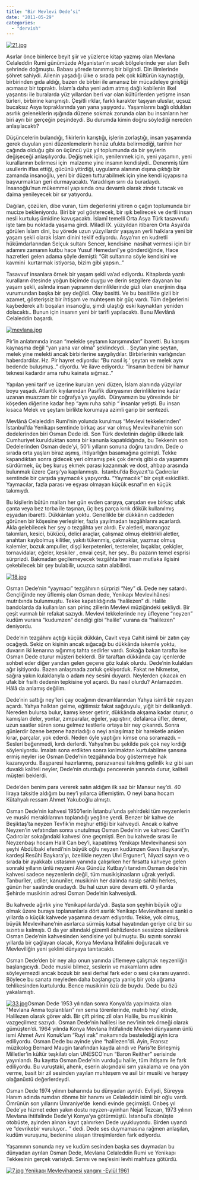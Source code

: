 ```yaml
---
title: "Bir Mevlevi Dede’si"
date: "2011-05-29"
categories: 
  - "dervish"
---
```


[](/uploads/2011/05/17.jpg "17.jpg")

[![21.jpg](/uploads/2011/05/21.jpg)](/uploads/2011/05/21.jpg "21.jpg")

Asırlar önce binlerce beyit şiir ve yüzlerce kitap yazmış olan Mevlana Celaleddin Rumi günümüzde Afganistan’ın sıcak bölgelerinde yer alan Belh şehrinde doğmuştu. Babası yörede tanınmış bir bilgindi. Din ilimlerinde şöhret sahiydi. Ailenin yaşadığı ülke o sırada pek çok kültürün kaynaştığı, birbirinden gıda aldığı, bazen de birbiri ile amansız bir mücadeleye giriştiği acımasız bir topraktı. İslam’a daha yeni adım atmış dağlı kabilenin ilkel yaşantısı ile buralarda yüz yıllardan beri var olan kültürlerden yetişme insan türleri, birbirine karışmıştı. Çeşitli ırklar, farklı karakter taşıyan uluslar, uçsuz bucaksız Asya topraklarında yan yana yaşıyordu. Yaşamlarını bağlı oldukları asırlık geleneklerin ışığında düzene sokmak zorunda olan bu insanların her biri ayrı bir gerçeğin peşindeydi. Bu durumda kimin doğru söylediği nereden anlaşılacaktı?

Düşüncelerin bulandığı, fikirlerin karıştığı, işlerin zorlaştığı, insan yaşamında gerek duyulan yeni düzenlemelerin henüz ufukta belirmediği, tarihin her çağında olduğu gibi on üçüncü yüz yıl toplumunda da bir şeylerin değişeceği anlaşılıyordu. Değişmek için, yenilenmek için, yeni yaşamın, yeni kurallarının belirmesi için  malzeme yine insanın kendisiydi.. Denenmiş tüm usullerin iflas ettiği, gücünü yitirdiği, uygulama alanının dışına çıktığı bir zamanda insanoğlu, yeni bir düzen tutturabilmek için yine kendi içyapısına başvurmaktan geri durmayacaktı. Yaradılışın sırrı da buradaydı. İnsanoğlu’nun mükemmel yapısında onu devamlı olarak zinde tutacak ve daima yenileyecek bir sır yatıyordu.

Dağılan, çözülen, dibe vuran, tüm değerlerini yitiren o çağın toplumunda bir mucize bekleniyordu. Biri bir yol gösterecek, bir ışık belirecek ve dertli insan nesli kurtuluş ümidine kavuşacaktı. İslamî temelli Orta Asya Türk tasavvufu işte tam bu noktada yaşama girdi. Miladî IX. yüzyıldan itibaren Orta Asya’da görülen İslam dini, bu yörede uzun yüzyıllardır yaşayan yerli halklara yeni bir yaşam şekli olarak İslam dinini teklif ediyordu. Asya’nın en kudretli hükümdarlarından Selçuk sultanı Sencer, kendisine  nasihat vermesi için bir adamını zamanın kutbu hace Yusuf Hemedanî’ye gönderdiğinde, Hace hazretleri gelen adama şöyle demişti: “Git sultanına söyle kendisini ve kavmini  kurtarmak istiyorsa, bizim gibi yapsın..”

Tasavvuf insanlara örnek bir yaşam şekli va’ad ediyordu. Kitaplarda yazılı kuralların ötesinde yoğun biçimde duygu ve derin sezgilere dayanan bu yaşam şekli, aslında insan yapısının derinliklerinde gizli olan enerjinin dışa vurumundan başka bir şey değildi. Olay basitti. Ve bu basitlikte gizli bir azamet, gösterişsiz bir ihtişam ve muhteşem bir güç vardı. Tüm değerlerini kaybederek altı boşalan insanoğlu, şimdi ulaştığı eski kaynaktan yeniden dolacaktı.. Bunun için insanın yeni bir tarifi yapılacaktı. Bunu Mevlânâ Celaleddin başardı.

[![mevlana.jpg](/uploads/2011/05/mevlana.jpg)](/uploads/2011/05/mevlana.jpg "mevlana.jpg")

Pir’in anlatımında insan “melekle şeytanın karışımından” ibaretti. Bu karışım kaynaşma değil “yan yana var olma” şeklindeydi. . Şeytan yine şeytan, melek yine melekti ancak birbirlerine saygılıydılar. Birbirlerinin varlığından haberdardılar. Hz. Pir hayret ediyordu: “Bu nasıl iş ‘ şeytan ve melek aynı bedende buluşmuş..” diyordu. Ve ilave ediyordu: “İnsanın bedeni bir hamur teknesi kadardır ama ruhu kainata sığmaz..”

Yapılan yeni tarif ve üzerine kurulan yeni düzen, İslam alanında yüzyıllar boyu yaşadı. Atlantik kıyılarından Pasifik dünyasının derinliklerine kadar uzanan muazzam bir coğrafya’ya yayıldı.  Dünyamızın bu yöresinde bir köşeden diğerine kadar hep “aynı ruha sahip “ insanlar yetişti. Bu insan kısaca Melek ve şeytanı birlikte korumaya azimli garip bir sentezdi.

Mevlânâ Celaleddin Rumi’nin yolunda kurulmuş “Mevlevi tekkelerinden” İstanbul’da Yenikapı semtinde birkaç asır var olmuş Mevlevihane’nin son dedelerinden biri Osman Dede idi. Son Türk devletinin dağılıp ülkede laik Cumhuriyet kurulduktan sonra bir kanunla kapatıldığında, bu Tekkenin son Dedelerinden Osman dede’yi, 50’li yılların sonuna doğru tanıdım. Dede o sırada orta yaşları biraz aşmış, ihtiyarlığın basamağına gelmişti. Tekke kapandıktan sonra gidecek yeri olmamış pek çok derviş gibi o da yaşamını sürdürmek, üç beş kuruş ekmek parası kazanmak ve dost, ahbap arasında bulunmak üzere Çarşı’ya kapılanmıştı.  İstanbul’da Beyazıt’ta Çadırcılar semtinde bir çarşıda yaymacılık yapıyordu. “Yaymacılık” bir çeşit eskicilikti. Yaymacılar, fazla parası ve eşyası olmayan küçük esnaf’ın en küçük takımıydı.

Bu kişilerin bütün malları her gün evden çarşıya, çarşıdan eve birkaç ufak çanta veya bez torba ile taşınan, üç beş parça kırık dökük kullanılmış eşyadan ibaretti. Dükkânları yoktu. Genellikle bir dükkânın caddeden görünen bir köşesine yerleşirler, fazla yayılmadan tezgâhlarını açarlardı. Akla gelebilecek her şey o tezgâhta yer alırdı. Ev aletleri, marangoz takımları, kesici, bükücü, delici araçlar, çalışmaz olmuş elektrikli aletler, anahtarı kaybolmuş kilitler, yakıtı tükenmiş, çakmaklar, yazmaz olmuş kalemler, bozuk ampuller, dişçi kerpetenleri, testereler, bıçaklar, çekiçler, tornavidalar, eğeler, keskiler , envai çeşit, her şey.. Bu pazarın temel esprisi sürprizdi. Bakmadan geçilemeyecek tezgâhta her insan mutlaka ilgisini çekebilecek bir şey bulabilir, ucuzca satın alabilirdi.

[![18.jpg](/uploads/2011/05/18.jpg)](/uploads/2011/05/18.jpg "18.jpg")

Osman Dede’nin “yaymacı” tezgâhının sürprizi “Ney” di. Dede ney satardı. Gençliğinde ney üflemiş olan Osman dede, Yenikapı Mevlevihânesi mutrıbında bulunmuştu. Tekke kapatıldığında “halilezen” di. Halile bandolarda da kullanılan sarı pirinç zillerin Mevlevi müziğindeki şekliydi. Bir çeşit vurmalı bir refakat sazıydı. Mevlevi tekkelerinde ney üfleyene “neyzen” kudüm vurana “kudumzen” dendiği gibi “halile” vurana da “halilezen” deniyordu.

Dede’nin tezgâhını açtığı küçük dükkân, Cavit veya Cahit isimli bir zatın çay ocağıydı. Sekiz on kişinin ancak sığacağı bu dükkânda iskemle yoktu, duvarın iki kenarına sığınmış tahta sedirler vardı. Sokağa bakan tarafta ise Osman Dede oturur müşteri beklerdi. Bir taraftan dükkânda çay içenlerde sohbet eder diğer yandan gelen geçene göz kulak olurdu. Dede’nin kulakları ağır işitiyordu. Bazen anlaşmada zorluk çekiyorduk. Fakat ne hikmetse, sağıra yakın kulaklarıyla o adam ney sesini duyardı. Neylerden çıkacak en ufak bir fısıltı dedenin tepkisine yol açardı. Bu nasıl olurdu? Anlamazdım. Hâlâ da anlamış değilim.

Dede’nin sattığı ney’leri çay ocağının devamlılarından Yahya isimli bir neyzen açardı. Yahya halktan gelme, eğitimsiz fakat sağduyulu, yiğit bir delikanlıydı. Nereden bulursa bulur, kamış keser getirir, dükkânda akşama kadar oturur, o kamışları deler, yontar, zımparalar, eğeler, yapıştırır, defalarca üfler, dener, uzun saatler süren sonu gelmez testlerle ortaya bir ney çıkarırdı. Sonra günlerdir özene bezene hazırladığı o neyi anlaşılmaz bir hareketle aniden kırar, parçalar, yok ederdi. Neden öyle yaptığını kimse ona soramazdı. – Sesleri beğenmedi, kırdı derlerdi. Yahya’nın bu şekilde pek çok ney kırdığı söyleniyordu. İmalatı sona erdikten sonra kırılmaktan kurtulabilme şansına ermiş neyler ise Osman Dede’nin tezgâhında boy göstermeye hak kazanıyordu. Başparesi hazırlanmış, parazvanesi takılmış gelinlik kız gibi sarı duvaklı kaliteli neyler, Dede’nin oturduğu pencerenin yanında durur, kaliteli müşteri beklerdi.

Dede’den benim para vererek satın aldığım ilk saz bir Mansur ney’di. 40 liraya taksitle aldığım bu ney’i yıllarca üflemiştim. O neyi bana hocam Kütahyalı ressam Ahmet Yakuboğlu almıştı.

Osman Dede’nin kahvesi 1950’lerin İstanbul’unda şehirdeki tüm neyzenlerin ve musiki meraklılarının toplandığı yegâne yerdi. Benzer bir kahve de Beşiktaş’ta neyzen Tevfik’in meşhur ettiği bir kahveydi. Ancak o kahve Neyzen’in vefatından sonra unutulmuş Osman Dede’nin ve kahveci Cavit’in Çadırcılar sokağındaki kahvesi öne geçmişti. Ben bu kahvede sırası ile Neyzenbaşı hocam Halil Can bey’i, kapatılmış Yenikapı Mevlevihanesi son şeyhi Abdülbaki efendi’nin büyük oğlu neyzen kudümzen Gavsi Baykara’yı, kardeşi Resûhi Baykara’yı, özellikle neyzen Ulvi Erguner’i, Niyazi sayın ve o sırada bir ayakkabı ustasının yanında çalışırken her fırsatta kahveye gelen sonraki yılların ünlü neyzeni Aka Gündüz Kutbay’ı tanıdım.Osman dede’nin kahvesi sadece neyzenlerin değil, tüm musikişinasların uğrak yeriydi. Tanburîler, udîler, kanunîler, musikinin her dalında nasip sahibi herkes, günün her saatinde oradaydı. Bu hal uzun süre devam etti. O yıllarda Şehirde musikinin adresi Osman Dede’nin kahvesiydi.

Bu kahvede ağırlık yine Yenikapılılarda’ydı. Başta son şeyhin büyük oğlu olmak üzere buraya toplananlarla dört asırlık Yenikapı Mevlevihanesi sanki o yıllarda o küçük kahvede yaşamına devam ediyordu. Tekke, yok olmuş, büyük Mevlevihane’nin asırlarca sürmüş kutsal hayatından geriye cılız bir su sızıntısı kalmıştı. O da yer altındaki gizemli dehlizlerden sessizce süzülerek Osman Dede’nin kahvesinden kendisine yol bulmuştu. Bu sızıntı sonraki yıllarda bir çağlayan olacak, Konya Mevlana İhtifalini doğuracak ve Mevleviliğin yeni şeklini dünyaya tanıtacaktı.

Osman Dede’den bir ney alıp onun yanında üflemeye çalışmak neyzenliğin başlangıcıydı. Dede musiki bilmez, seslerin ve makamların adını söyleyemezdi ancak bozuk bir sesi derhal fark eder o sesi çıkaranı uyarırdı. Böylece bu sanata meyleden daha başlangıçta yanlış bir yola uğrama tehlikesinden kurtulurdu. Bence musikinin özü de buydu. Dede bu özü yakalamıştı.

[![33.jpg](/uploads/2011/05/33.jpg)](/uploads/2011/05/33.jpg "33.jpg")Osman Dede 1953 yılından sonra Konya’da yapılmakta olan "Mevlana Anma toplantıları" nın sema törenlerinde, mutrıb hey’ etinde, Halilezen olarak görev aldı. Bir çift pirinç zil olan Halile, bu musikinin vazgeçilmez sazıydı. Osman Dede’nin halilesi ise nev’inin tek örneği olarak gümüşten’di. 1964 yılında Konya Mevlana İhtifalinde Mevlevi dünyasının ünlü ismi Ahmet Avni Konuk’uın “Ruyi ırak” makamında bestelediği ayin icra ediliyordu. Osman Dede bu ayinde yine “halilezen”di. Ayin, Fransız müzikolog Bernard Maugin tarafından kayda alındı ve Paris’te Birleşmiş Milletler’in kültür teşkilatı olan UNESCO’nun “Baron Reither” serisinde yayınlandı. Bu kayıtta Osman Dede’nin vurduğu halile, tüm ihtişamı ile fark ediliyordu. Bu vuruştaki, ahenk, eserin akışındaki sırrı yakalama ve ona yön verme, basit bir zil sesinden yayılan muhteşem ve asil bir musiki ve herşey olağanüstü değerlerdeydi.

Osman Dede 1974 yılının baharında bu dünyadan ayrıldı. Evliydi, Süreyya Hanım adında rumdan dönme bir hanımı ve Celaleddin isimli bir oğlu vardı. Ömrünün son yıllarını Ümraniye’de  kendi evinde geçirmişti. Onbeş yıl Dede’ye hizmet eden yakın dostu neyzen-ayinhan Nejat Tezcan, 1973 yılının Mevlana ihtifalinde Dede’yi Konya’ya götürmüştü. İstanbul’a dönüşte otobüste, ayinden alınan kayıt çalınırken Dede uyukluyordu. Birden uyandı ve “devrikebir vuruluyor.. ” dedi. Dede ses duymamasına rağmen anlaşılan, kudüm vuruşunu, bedenine ulaşan titreşimlerden fark ediyordu.

Yaşamının sonunda ney ve kudüm sesinden başka ses duymadan bu dünyadan ayrılan Osman Dede, Mevlana Celaleddin Rumi ve Yenikapı Tekkesinin gerçek varisiydi. Sırrını ve neş’esini levhi mahfuza götürdü.

[](/uploads/2011/05/7.jpg "7.jpg")

 [![7.jpg](/uploads/2011/05/7.jpg) Yenikapı Mevlevihanesi yangını -Eylül 1961](/uploads/2011/05/7.jpg "7.jpg")
